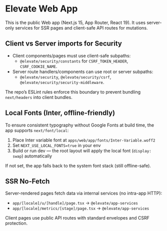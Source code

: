 # Elevate Web App

This is the public Web app (Next.js 15, App Router, React 19). It uses server-only services for SSR pages and client-safe API routes for mutations.

## Client vs Server imports for Security

- Client components/pages must use client-safe subpaths:
  - `@elevate/security/constants` for `CSRF_TOKEN_HEADER`, `CSRF_COOKIE_NAME`.
- Server route handlers/components can use root or server subpaths:
  - `@elevate/security`, `@elevate/security/csrf`, `@elevate/security/security-middleware`.

The repo’s ESLint rules enforce this boundary to prevent bundling `next/headers` into client bundles.

## Local Fonts (Inter, offline-friendly)

To ensure consistent typography without Google Fonts at build time, the app supports `next/font/local`:

1. Place Inter variable font at `apps/web/app/fonts/Inter-Variable.woff2`
2. Set `NEXT_USE_LOCAL_FONTS=true` in your env
3. Build or run dev — the root layout will apply the local font (`display: swap`) automatically

If not set, the app falls back to the system font stack (still offline-safe).

## SSR No-Fetch

Server-rendered pages fetch data via internal services (no intra-app HTTP):
- `app/[locale]/u/[handle]/page.tsx` → `@elevate/app-services`
- `app/[locale]/metrics/[stage]/page.tsx` → `@elevate/app-services`

Client pages use public API routes with standard envelopes and CSRF protection.

